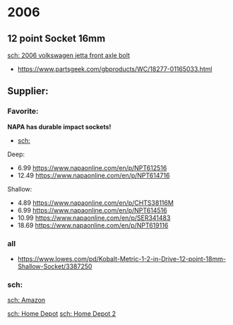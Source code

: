 # 2006
## 12 point Socket 16mm
[sch: 2006 volkswagen jetta front axle bolt](https://www.google.com/search?q=2006+volkswagen+jetta+front+axle+bolt)
- https://www.partsgeek.com/gbproducts/WC/18277-01165033.html


## Supplier:
### Favorite:
**NAPA has durable impact sockets!**
- [sch:](https://www.napaonline.com/en/search?text=12%20point%20socket%2016mm&referer=v2)

Deep:
- 6.99 https://www.napaonline.com/en/p/NPT612516
- 12.49 https://www.napaonline.com/en/p/NPT614716

Shallow:
- 4.89 https://www.napaonline.com/en/p/CHTS38116M
- 6.99 https://www.napaonline.com/en/p/NPT614516
- 10.99 https://www.napaonline.com/en/p/SER341483
- 18.69 https://www.napaonline.com/en/p/NPT619116

### all
- https://www.lowes.com/pd/Kobalt-Metric-1-2-in-Drive-12-point-18mm-Shallow-Socket/3387250

### sch:
[sch: Amazon](https://www.amazon.com/12-Point-Socket-Sets/s?k=12+Point+Socket+Sets)

[sch: Home Depot](https://www.homedepot.com/b/Tools-Hand-Tools-Ratchets-Sockets-Sockets/12-point/N-5yc1vZc24uZ1z0sk19) [sch: Home Depot 2](https://www.homedepot.com/b/Tools-Hand-Tools-Ratchets-Sockets-Sockets/Metric/12-point/N-5yc1vZc24uZ1z0sc32Z1z0sk19)
